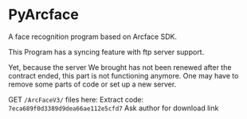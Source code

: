 # PyArcface

A face recognition program based on Arcface SDK.

This Program has a syncing feature with ftp server support.

Yet, because the server We brought has not been renewed after the contract ended, this part is not functioning anymore. One may have to remove some parts of code or set up a new server.

GET ``/ArcFaceV3/`` files here: Extract code: `	7eca689f0d3389d9dea66ae112e5cfd7` Ask author for download link

